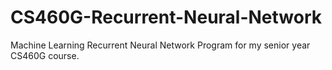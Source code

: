 # CS460G-Recurrent-Neural-Network
Machine Learning Recurrent Neural Network Program for my senior year CS460G course.
